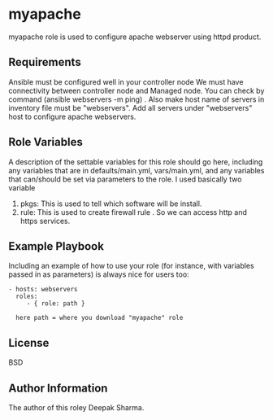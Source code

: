 myapache
=========

myapache role is used to configure apache webserver using httpd product. 

Requirements
------------

Ansible must be configured well in your controller node
We must have connectivity between controller node and Managed node. You can check by command (ansible webservers -m ping) .
Also make host name of servers in inventory file must be "webservers". Add all servers under "webservers" host to configure apache webservers.

Role Variables
--------------

A description of the settable variables for this role should go here, including any variables that are in defaults/main.yml, vars/main.yml, and any variables that can/should be set via parameters to the role. I used basically two variable
1. pkgs: This is used to tell which software will be install.
2. rule: This is used to create firewall rule . So we can access http and https services.


Example Playbook
----------------

Including an example of how to use your role (for instance, with variables passed in as parameters) is always nice for users too:

    - hosts: webservers
      roles:
         - { role: path }
      
      here path = where you download "myapache" role

License
-------

BSD

Author Information
------------------
The author of this roley Deepak Sharma.
